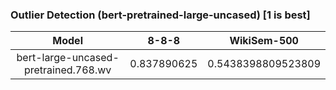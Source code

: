 ### Outlier Detection (bert-pretrained-large-uncased) [1 is best]
|Model|8-8-8|WikiSem-500|
|:--:|:--:|:--:|
|bert-large-uncased-pretrained.768.wv|0.837890625|0.5438398809523809|
